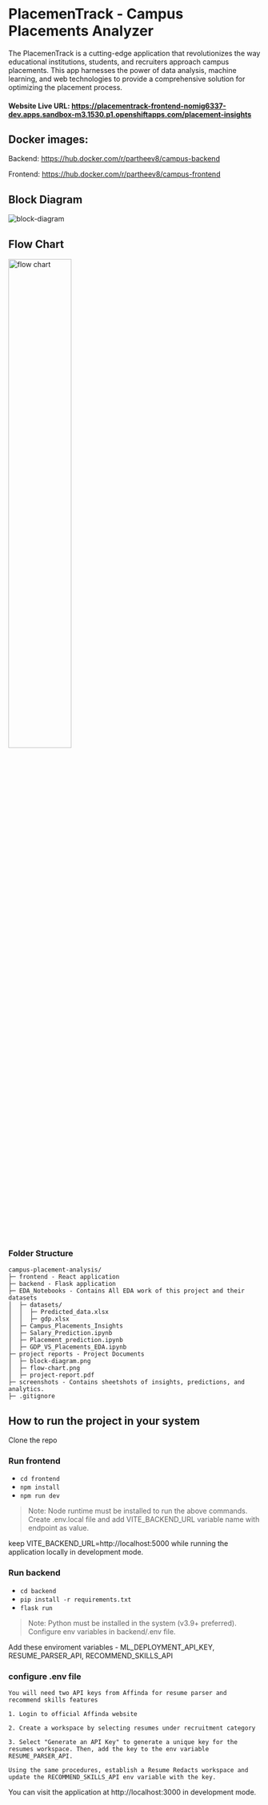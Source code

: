 # PlacemenTrack - Campus Placements Analyzer

The PlacemenTrack is a cutting-edge application that revolutionizes the way educational institutions, students, and recruiters approach campus placements. This app harnesses the power of data analysis, machine learning, and web technologies to provide a comprehensive solution for optimizing the placement process.

#### Website Live URL: https://placementrack-frontend-nomig6337-dev.apps.sandbox-m3.1530.p1.openshiftapps.com/placement-insights

## Docker images:

Backend: https://hub.docker.com/r/partheev8/campus-backend

Frontend: https://hub.docker.com/r/partheev8/campus-frontend

## Block Diagram
![block-diagram](https://github.com/smartinternz02/SBSPS-Challenge-9964-Identifying-Patterns-and-Trends-in-Campus-Placement-Data-using-Machine-Learning/assets/30794881/b9702a6a-d0fd-49b3-88d1-fe48db35e068)

## Flow Chart
<img alt="flow chart" src="https://github.com/smartinternz02/SBSPS-Challenge-9964-Identifying-Patterns-and-Trends-in-Campus-Placement-Data-using-Machine-Learning/assets/30794881/da5f704b-bc3d-45d8-b9c7-f7a0fd12d7e5" width="50%" height="50%" />


### Folder Structure

```
campus-placement-analysis/
├─ frontend - React application
├─ backend - Flask application
├─ EDA_Notebooks - Contains All EDA work of this project and their datasets
│  ├─ datasets/
│  │  ├─ Predicted_data.xlsx
│  │  ├─ gdp.xlsx
│  ├─ Campus_Placements_Insights
│  ├─ Salary_Prediction.ipynb
│  ├─ Placement_prediction.ipynb
│  ├─ GDP_VS_Placements_EDA.ipynb
├─ project reports - Project Documents
│  ├─ block-diagram.png
│  ├─ flow-chart.png
│  ├─ project-report.pdf
├─ screenshots - Contains sheetshots of insights, predictions, and analytics.
├─ .gitignore

```

## How to run the project in your system

Clone the repo

### Run frontend

-   `cd frontend`
-   `npm install`
-   `npm run dev`

> Note: Node runtime must be installed to run the above commands. Create .env.local file and add VITE_BACKEND_URL variable name with endpoint as value.

keep VITE_BACKEND_URL=http://localhost:5000 while running the application locally in development mode.

### Run backend

-   `cd backend`
-   `pip install -r requirements.txt`
-   `flask run`

> Note: Python must be installed in the system (v3.9+ preferred). Configure env variables in backend/.env file.

Add these enviroment variables - ML_DEPLOYMENT_API_KEY, RESUME_PARSER_API, RECOMMEND_SKILLS_API

### configure .env file 
```
You will need two API keys from Affinda for resume parser and recommend skills features

1. Login to official Affinda website

2. Create a workspace by selecting resumes under recruitment category
  
3. Select "Generate an API Key" to generate a unique key for the resumes workspace. Then, add the key to the env variable RESUME_PARSER_API.

Using the same procedures, establish a Resume Redacts workspace and update the RECOMMEND_SKILLS_API env variable with the key.
```

You can visit the application at http://localhost:3000 in development mode.
